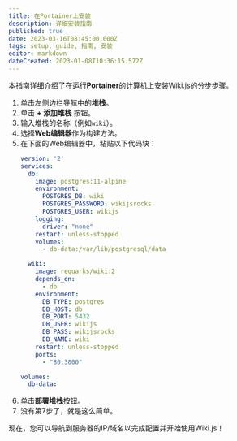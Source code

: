 ```yaml
---
title: 在Portainer上安装
description: 详细安装指南
published: true
date: 2023-03-16T08:45:00.000Z
tags: setup, guide, 指南, 安装
editor: markdown
dateCreated: 2023-01-08T10:36:15.572Z
---
```


本指南详细介绍了在运行**Portainer**的计算机上安装Wiki.js的分步步骤。

1. 单击左侧边栏导航中的**堆栈**。
1. 单击 **\+ 添加堆栈** 按钮。
1. 输入堆栈的名称（例如`wiki`）。
1. 选择**Web编辑器**作为构建方法。
1. 在下面的Web编辑器中，粘贴以下代码块：
    ```yaml
    version: '2'
    services:
      db:
        image: postgres:11-alpine
        environment:
          POSTGRES_DB: wiki
          POSTGRES_PASSWORD: wikijsrocks
          POSTGRES_USER: wikijs
        logging:
          driver: "none"
        restart: unless-stopped
        volumes:
          - db-data:/var/lib/postgresql/data

      wiki:
        image: requarks/wiki:2
        depends_on:
          - db
        environment:
          DB_TYPE: postgres
          DB_HOST: db
          DB_PORT: 5432
          DB_USER: wikijs
          DB_PASS: wikijsrocks
          DB_NAME: wiki
        restart: unless-stopped
        ports:
          - "80:3000"

    volumes:
      db-data:
    ```
1. 单击**部署堆栈**按钮。
1. 没有第7步了，就是这么简单。

现在，您可以导航到服务器的IP/域名以完成配置并开始使用Wiki.js！
